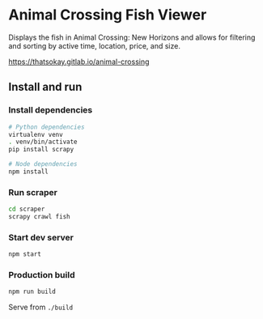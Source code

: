 # Animal Crossing Fish Viewer

Displays the fish in Animal Crossing: New Horizons and allows for filtering and
sorting by active time, location, price, and size.

https://thatsokay.gitlab.io/animal-crossing

## Install and run

### Install dependencies

```bash
# Python dependencies
virtualenv venv
. venv/bin/activate
pip install scrapy

# Node dependencies
npm install
```

### Run scraper

```bash
cd scraper
scrapy crawl fish
```

### Start dev server

```bash
npm start
```

### Production build

```bash
npm run build
```

Serve from `./build`
